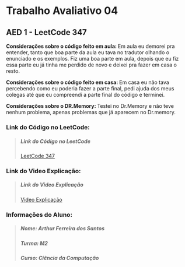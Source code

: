 <h1>Trabalho Avaliativo 04</h1>
<h2>AED 1 - LeetCode 347</h2>

<strong>Considerações sobre o código feito em aula: </strong>Em aula eu demorei pra entender, tanto que boa parte da aula eu tava no tradutor olhando
o enunciado e os exemplos. Fiz uma boa parte em aula, depois que eu fiz essa parte eu já tinha me perdido de novo e deixei pra fazer em casa o resto.

<strong>Considerações sobre o código feito em casa: </strong>Em casa eu não tava percebendo como eu poderia fazer a parte final, pedi ajuda dos meus
colegas até que eu compreendi a parte final do código e terminei.

<strong>Considerações sobre o DR.Memory: </strong>Testei no Dr.Memory e não teve nenhum problema, apenas problemas que já aparecem no Dr.memory. 

<h3>Link do Código no LeetCode: </h3>
<blockquote><h5>Link do Código no LeetCode</h4>
<a href="https://leetcode.com/problems/top-k-frequent-elements/">LeetCode 347</a></blockquote> 

<h3>Link do Video Explicação: </h3>
<blockquote><h5>Link do Video Explicação</h4>
<a href="https://drive.google.com/file/d/1-IKARg26DpxjP10jb051qNAQf4pRJKOC/view?usp=sharing">Video Explicação</a></blockquote> 

<h3>Informações do Aluno: </h3>
<blockquote><h5>Nome: Arthur Ferreira dos Santos</h4>
<h5>Turma: M2</h4>
<h5>Curso: Ciência da Computação</h4></blockquote>
